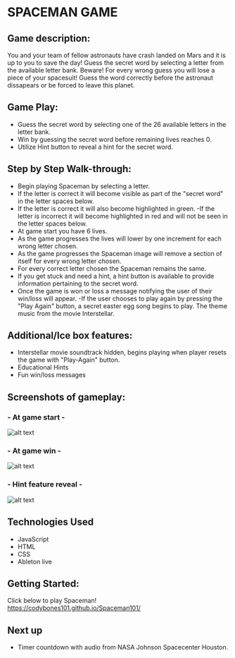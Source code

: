 # SPACEMAN GAME
## Game description: 

You and your team of fellow astronauts have crash landed on Mars and it is up to you to save the day! Guess the secret word by selecting a letter from the available letter bank. Beware! For every wrong guess you will lose a piece of your spacesuit! Guess the word correctly before the astronaut dissapears or be forced to leave this planet.

## Game Play:
- Guess the secret word by selecting one of the 26 available letters in the letter bank.
- Win by guessing the secret word before remaining lives reaches 0.
- Utilize Hint button to reveal a hint for the secret word.

## Step by Step Walk-through:
- Begin playing Spaceman by selecting a letter.
- If the letter is correct it will become visible as part of the "secret word" in the letter spaces below.
- If the letter is correct it will also become highlighted in green.
-If the letter is incorrect it will become highlighted in red and will not be seen in the letter spaces below.
- At game start you have 6 lives.
- As the game progresses the lives will lower by one increment for each wrong letter chosen.
- As the game progresses the Spaceman image will remove a section of itself for every wrong letter chosen.
- For every correct letter chosen the Spaceman remains the same.
- If you get stuck and need a hint, a hint button is available to provide information pertaining to the secret word.
- Once the game is won or loss a message notifying the user of their win/loss will appear.
-If the user chooses to play again by pressing the "Play Again" button, a secret easter egg song begins to play. The theme music from the movie Interstellar.

## Additional/Ice box features: 
- Interstellar movie soundtrack hidden, begins playing when player resets the game with "Play-Again" button.
- Educational Hints
- Fun win/loss messages 

## Screenshots of gameplay:
### - At game start -
![alt text](ss-images/ss1.png)
### - At game win - 
![alt text](ss-images/ss2.png)
### - Hint feature reveal -
![alt text](ss-images/ss3.png)
## Technologies Used
- JavaScript
- HTML
- CSS
- Ableton live


## Getting Started:

Click below to play Spaceman!
 https://codybones101.github.io/Spaceman101/

## Next up

- Timer countdown with audio from NASA Johnson Spacecenter Houston.
